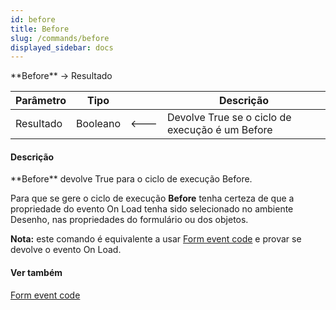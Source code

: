 ```yaml
---
id: before
title: Before
slug: /commands/before
displayed_sidebar: docs
---
```


<!--REF #_command_.Before.Syntax-->**Before**  -> Resultado<!-- END REF-->
<!--REF #_command_.Before.Params-->
| Parâmetro | Tipo |  | Descrição |
| --- | --- | --- | --- |
| Resultado | Booleano | &#x1F850; | Devolve True se o ciclo de execução é um Before |

<!-- END REF-->

#### Descrição 

<!--REF #_command_.Before.Summary-->**Before** devolve True para o ciclo de execução Before.<!-- END REF-->

Para que se gere o ciclo de execução **Before** tenha certeza de que a propriedade do evento On Load tenha sido selecionado no ambiente Desenho, nas propriedades do formulário ou dos objetos.

**Nota:** este comando é equivalente a usar [Form event code](form-event-code.md) e provar se devolve o evento On Load.

#### Ver também 

[Form event code](form-event-code.md)  